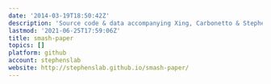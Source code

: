 ```yaml
---
date: '2014-03-19T18:50:42Z'
description: 'Source code & data accompanying Xing, Carbonetto & Stephens (2021). '
lastmod: '2021-06-25T17:59:06Z'
title: smash-paper
topics: []
platform: github
account: stephenslab
website: http://stephenslab.github.io/smash-paper/
---
```


